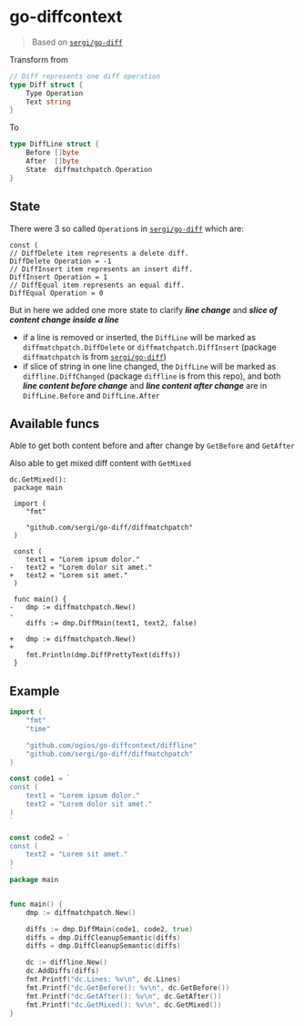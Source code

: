 # go-diffcontext

> Based on [`sergi/go-diff`](https://github.com/sergi/go-diff)

Transform from

```go
// Diff represents one diff operation
type Diff struct {
	Type Operation
	Text string
}
```

To

```go
type DiffLine struct {
	Before []byte
	After  []byte
	State  diffmatchpatch.Operation
}
```

## State
There were 3 so called `Operation`s in [`sergi/go-diff`](https://github.com/sergi/go-diff) which are:
```
const (
// DiffDelete item represents a delete diff.
DiffDelete Operation = -1
// DiffInsert item represents an insert diff.
DiffInsert Operation = 1
// DiffEqual item represents an equal diff.
DiffEqual Operation = 0
```
But in here we added one more state to clarify ***line change*** and ***slice of content change inside a line***
- if a line is removed or inserted, the `DiffLine` will be marked as `diffmatchpatch.DiffDelete` or `diffmatchpatch.DiffInsert` (package `diffmatchpatch` is from [`sergi/go-diff`](https://github.com/sergi/go-diff))
- if slice of string in one line changed, the `DiffLine` will be marked as `diffline.DiffChanged` (package `diffline` is from this repo), and both ***line content before change*** and ***line content after change*** are in `DiffLine.Before` and `DiffLine.After`

## Available funcs
Able to get both content before and after change by `GetBefore` and `GetAfter`

Also able to get mixed diff content with `GetMixed`

```
dc.GetMixed():
 package main

 import (
 	"fmt"

 	"github.com/sergi/go-diff/diffmatchpatch"
 )

 const (
 	text1 = "Lorem ipsum dolor."
-	text2 = "Lorem dolor sit amet."
+	text2 = "Lorem sit amet."
 )

 func main() {
-	dmp := diffmatchpatch.New()
-
 	diffs := dmp.DiffMain(text1, text2, false)

+	dmp := diffmatchpatch.New()
+
 	fmt.Println(dmp.DiffPrettyText(diffs))
 }

```

## Example
```go
import (
	"fmt"
	"time"

	"github.com/ogios/go-diffcontext/diffline"
	"github.com/sergi/go-diff/diffmatchpatch"
)

const code1 = `
const (
	text1 = "Lorem ipsum dolor."
	text2 = "Lorem dolor sit amet."
)
`

const code2 = `
const (
	text2 = "Lorem sit amet."
)
`
package main


func main() {
	dmp := diffmatchpatch.New()

	diffs := dmp.DiffMain(code1, code2, true)
	diffs = dmp.DiffCleanupSemantic(diffs)
	diffs = dmp.DiffCleanupSemantic(diffs)

	dc := diffline.New()
	dc.AddDiffs(diffs)
	fmt.Printf("dc.Lines: %v\n", dc.Lines)
	fmt.Printf("dc.GetBefore(): %v\n", dc.GetBefore())
	fmt.Printf("dc.GetAfter(): %v\n", dc.GetAfter())
	fmt.Printf("dc.GetMixed(): %v\n", dc.GetMixed())
}
```

